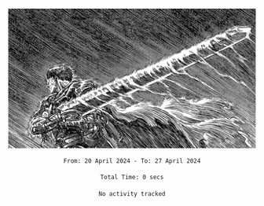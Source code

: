 <!-- Profile image -->
<p align="center">
 <img src="assets/bpD2ohb.png" width="1080px">
</p>
<!-- Profile image end -->

<div align="center">
<!--START_SECTION:waka-->

```txt
From: 20 April 2024 - To: 27 April 2024

Total Time: 0 secs

No activity tracked
```

<!--END_SECTION:waka-->
</div>
